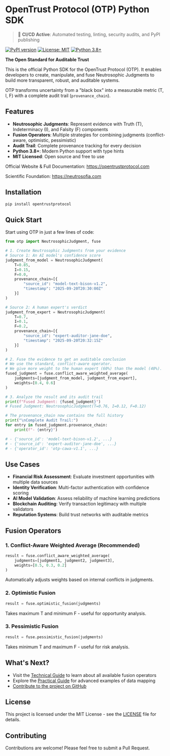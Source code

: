 # OpenTrust Protocol (OTP) Python SDK

> 🚀 **CI/CD Active**: Automated testing, linting, security audits, and PyPI publishing

[![PyPI version](https://badge.fury.io/py/opentrustprotocol.svg)](https://badge.fury.io/py/opentrustprotocol)
[![License: MIT](https://img.shields.io/badge/License-MIT-yellow.svg)](https://opensource.org/licenses/MIT)
[![Python 3.8+](https://img.shields.io/badge/python-3.8+-blue.svg)](https://www.python.org/downloads/)

**The Open Standard for Auditable Trust**

This is the official Python SDK for the OpenTrust Protocol (OTP). It enables developers to create, manipulate, and fuse Neutrosophic Judgments to build more transparent, robust, and auditable systems.

OTP transforms uncertainty from a "black box" into a measurable metric (T, I, F) with a complete audit trail (`provenance_chain`).

## Features

- **Neutrosophic Judgments**: Represent evidence with Truth (T), Indeterminacy (I), and Falsity (F) components
- **Fusion Operators**: Multiple strategies for combining judgments (conflict-aware, optimistic, pessimistic)
- **Audit Trail**: Complete provenance tracking for every decision
- **Python 3.8+**: Modern Python support with type hints
- **MIT Licensed**: Open source and free to use

Official Website & Full Documentation: https://opentrustprotocol.com

Scientific Foundation: https://neutrosofia.com

## Installation

```bash
pip install opentrustprotocol
```

## Quick Start

Start using OTP in just a few lines of code:

```python
from otp import NeutrosophicJudgment, fuse

# 1. Create Neutrosophic Judgments from your evidence
# Source 1: An AI model's confidence score
judgment_from_model = NeutrosophicJudgment(
    T=0.85, 
    I=0.15, 
    F=0.0,
    provenance_chain=[{
        "source_id": "model-text-bison-v1.2",
        "timestamp": "2025-09-20T20:30:00Z"
    }]
)

# Source 2: A human expert's verdict
judgment_from_expert = NeutrosophicJudgment(
    T=0.7, 
    I=0.1, 
    F=0.2,
    provenance_chain=[{
        "source_id": "expert-auditor-jane-doe",
        "timestamp": "2025-09-20T20:32:15Z"
    }]
)

# 2. Fuse the evidence to get an auditable conclusion
# We use the standard, conflict-aware operator.
# We give more weight to the human expert (60%) than the model (40%).
fused_judgment = fuse.conflict_aware_weighted_average(
    judgments=[judgment_from_model, judgment_from_expert],
    weights=[0.4, 0.6]
)

# 3. Analyze the result and its audit trail
print(f"Fused Judgment: {fused_judgment}")
# Fused Judgment: NeutrosophicJudgment(T=0.76, I=0.12, F=0.12)

# The provenance_chain now contains the full history
print("\nComplete Audit Trail:")
for entry in fused_judgment.provenance_chain:
    print(f"- {entry}")

# - {'source_id': 'model-text-bison-v1.2', ...}
# - {'source_id': 'expert-auditor-jane-doe', ...}
# - {'operator_id': 'otp-cawa-v1.1', ...}
```

## Use Cases

- **Financial Risk Assessment**: Evaluate investment opportunities with multiple data sources
- **Identity Verification**: Multi-factor authentication with confidence scoring
- **AI Model Validation**: Assess reliability of machine learning predictions
- **Blockchain Auditing**: Verify transaction legitimacy with multiple validators
- **Reputation Systems**: Build trust networks with auditable metrics

## Fusion Operators

### 1. Conflict-Aware Weighted Average (Recommended)
```python
result = fuse.conflict_aware_weighted_average(
    judgments=[judgment1, judgment2, judgment3],
    weights=[0.5, 0.3, 0.2]
)
```
Automatically adjusts weights based on internal conflicts in judgments.

### 2. Optimistic Fusion
```python
result = fuse.optimistic_fusion(judgments)
```
Takes maximum T and minimum F - useful for opportunity analysis.

### 3. Pessimistic Fusion
```python
result = fuse.pessimistic_fusion(judgments)
```
Takes minimum T and maximum F - useful for risk analysis.

## What's Next?

- Visit the [Technical Guide](https://opentrustprotocol.com) to learn about all available fusion operators
- Explore the [Practical Guide](https://opentrustprotocol.com) for advanced examples of data mapping
- [Contribute to the project on GitHub](https://github.com/draxork/opentrustprotocol)

## License

This project is licensed under the MIT License - see the [LICENSE](LICENSE) file for details.

## Contributing

Contributions are welcome! Please feel free to submit a Pull Request.
